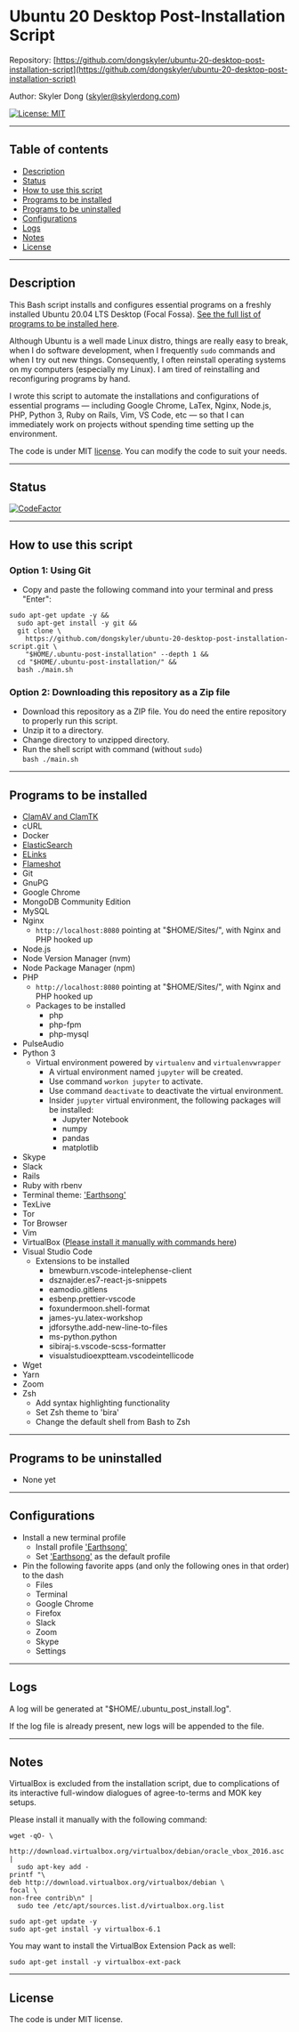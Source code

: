 # Ubuntu 20 Desktop Post-Installation Script

Repository: [https://github.com/dongskyler/ubuntu-20-desktop-post-installation-script](https://github.com/dongskyler/ubuntu-20-desktop-post-installation-script)

Author: Skyler Dong (<skyler@skylerdong.com>)

[![License: MIT](https://img.shields.io/badge/License-MIT-yellow.svg)](https://opensource.org/licenses/MIT)

---

## Table of contents

- [Description](#Description)
- [Status](#Status)
- [How to use this script](#How-to-use-this-script)
- [Programs to be installed](#Programs-to-be-installed)
- [Programs to be uninstalled](#Programs-to-be-uninstalled)
- [Configurations](#Configurations)
- [Logs](#Logs)
- [Notes](#Notes)
- [License](#License)

---

## Description

This Bash script installs and configures essential programs on a freshly installed Ubuntu 20.04 LTS Desktop (Focal Fossa). [See the full list of programs to be installed here](#Programs-to-be-installed).

Although Ubuntu is a well made Linux distro, things are really easy to break, when I do software development, when I frequently `sudo` commands and when I try out new things. Consequently, I often reinstall operating systems on my computers (especially my Linux). I am tired of reinstalling and reconfiguring programs by hand. 

I wrote this script to automate the installations and configurations of essential programs — including Google Chrome, LaTex, Nginx, Node.js, PHP, Python 3, Ruby on Rails, Vim, VS Code, etc — so that I can immediately work on projects without spending time setting up the environment.

The code is under MIT [license](#License). You can modify the code to suit your needs.

---

## Status

[![CodeFactor](https://www.codefactor.io/repository/github/dongskyler/ubuntu-20-desktop-post-installation-script/badge)](https://www.codefactor.io/repository/github/dongskyler/ubuntu-20-desktop-post-installation-script)

---

## How to use this script

### Option 1: Using Git

- Copy and paste the following command into your terminal and press "Enter":

```
sudo apt-get update -y &&
  sudo apt-get install -y git &&
  git clone \
    https://github.com/dongskyler/ubuntu-20-desktop-post-installation-script.git \
    "$HOME/.ubuntu-post-installation" --depth 1 &&
  cd "$HOME/.ubuntu-post-installation/" &&
  bash ./main.sh
```

### Option 2: Downloading this repository as a Zip file

- Download this repository as a ZIP file. You do need the entire repository to properly run this script.
- Unzip it to a directory.
- Change directory to unzipped directory.
- Run the shell script with command (without `sudo`) \
  `bash ./main.sh`

---

## Programs to be installed

- [ClamAV and ClamTK](https://help.ubuntu.com/community/ClamAV)
- cURL
- Docker
- [ElasticSearch](https://www.elastic.co)
- [ELinks](http://www.elinks.cz)
- [Flameshot](https://flameshot.js.org/)
- Git
- GnuPG
- Google Chrome
- MongoDB Community Edition
- MySQL
- Nginx
  - `http://localhost:8080` pointing at "$HOME/Sites/", with Nginx and PHP hooked up
- Node.js
- Node Version Manager (nvm)
- Node Package Manager (npm)
- PHP
  - `http://localhost:8080` pointing at "$HOME/Sites/", with Nginx and PHP hooked up
  - Packages to be installed
    - php
    - php-fpm
    - php-mysql
- PulseAudio
- Python 3
  - Virtual environment powered by `virtualenv` and `virtualenvwrapper`
    - A virtual environment named `jupyter` will be created.
    - Use command `workon jupyter` to activate.
    - Use command `deactivate` to deactivate the virtual environment.
    - Insider `jupyter` virtual environment, the following packages will be installed:
      - Jupyter Notebook
      - numpy
      - pandas
      - matplotlib
- Skype
- Slack
- Rails
- Ruby with rbenv
- Terminal theme: ['Earthsong'](https://github.com/Mayccoll/Gogh)
- TexLive
- Tor
- Tor Browser
- Vim
- VirtualBox ([Please install it manually with commands here](#Notes))
- Visual Studio Code
  - Extensions to be installed
    - bmewburn.vscode-intelephense-client
    - dsznajder.es7-react-js-snippets
    - eamodio.gitlens
    - esbenp.prettier-vscode
    - foxundermoon.shell-format
    - james-yu.latex-workshop
    - jdforsythe.add-new-line-to-files
    - ms-python.python
    - sibiraj-s.vscode-scss-formatter
    - visualstudioexptteam.vscodeintellicode
- Wget
- Yarn
- Zoom
- Zsh
  - Add syntax highlighting functionality
  - Set Zsh theme to 'bira'
  - Change the default shell from Bash to Zsh

---

## Programs to be uninstalled

- None yet

---

## Configurations

- Install a new terminal profile
  - Install profile ['Earthsong'](https://github.com/Mayccoll/Gogh)
  - Set ['Earthsong'](https://github.com/Mayccoll/Gogh) as the default profile
- Pin the following favorite apps (and only the following ones in that order) to the dash
  - Files
  - Terminal
  - Google Chrome
  - Firefox
  - Slack
  - Zoom
  - Skype
  - Settings

---

## Logs

A log will be generated at "$HOME/.ubuntu_post_install.log".

If the log file is already present, new logs will be appended to the file.

---

## Notes

VirtualBox is excluded from the installation script, due to complications of its interactive full-window dialogues of agree-to-terms and MOK key setups.

Please install it manually with the following command:

```
wget -qO- \
  http://download.virtualbox.org/virtualbox/debian/oracle_vbox_2016.asc |
  sudo apt-key add -
printf "\
deb http://download.virtualbox.org/virtualbox/debian \
focal \
non-free contrib\n" |
  sudo tee /etc/apt/sources.list.d/virtualbox.org.list

sudo apt-get update -y
sudo apt-get install -y virtualbox-6.1
```

You may want to install the VirtualBox Extension Pack as well:

```
sudo apt-get install -y virtualbox-ext-pack
```

---

## License

The code is under MIT license.
